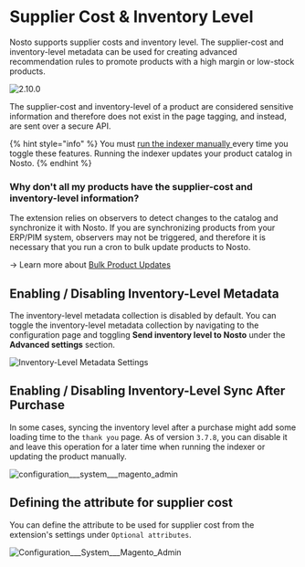 # Supplier Cost & Inventory Level

Nosto supports supplier costs and inventory level. The supplier-cost and inventory-level metadata can be used for creating advanced recommendation rules to promote products with a high margin or low-stock products.

![2.10.0](https://img.shields.io/badge/nosto-2.10.0-green.svg)

The supplier-cost and inventory-level of a product are considered sensitive information and therefore does not exist in the page tagging, and instead, are sent over a secure API.

{% hint style="info" %}
You must [run the indexer manually ](https://docs.nosto.com/magento/features/indexer#running-the-indexer-manually)every time you toggle these features. Running the indexer updates your product catalog in Nosto.
{% endhint %}

### Why don't all my products have the supplier-cost and inventory-level information?

The extension relies on observers to detect changes to the catalog and synchronize it with Nosto. If you are synchronizing products from your ERP/PIM system, observers may not be triggered, and therefore it is necessary that you run a cron to bulk update products to Nosto.

→ Learn more about [Bulk Product Updates](../guides/bulk-product-updates.md)

## Enabling / Disabling Inventory-Level Metadata

The inventory-level metadata collection is disabled by default. You can toggle the inventory-level metadata collection by navigating to the configuration page and toggling **Send inventory level to Nosto** under the **Advanced settings** section.

![Inventory-Level Metadata Settings](https://user-images.githubusercontent.com/327432/31169781-780ffbe2-a902-11e7-8c10-763c0c560b48.png)

## Enabling / Disabling Inventory-Level Sync After Purchase

In some cases, syncing the inventory level after a purchase might add some loading time to the `thank you` page. As of version `3.7.8`, you can disable it and leave this operation for a later time when running the indexer or updating the product manually.

![configuration\_\_\_system\_\_\_magento\_admin](https://user-images.githubusercontent.com/2778820/50331528-a143dd00-0507-11e9-9b21-674e7746f4b5.png)

## Defining the attribute for supplier cost

You can define the attribute to be used for supplier cost from the extension's settings under `Optional attributes`.

![Configuration\_\_\_System\_\_\_Magento\_Admin](https://user-images.githubusercontent.com/15191701/69333792-0fd27300-0c62-11ea-9dbf-7aaf2f78891c.png)

